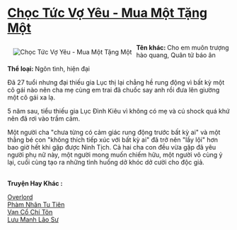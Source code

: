 <a href="https://utruyen.com/choc-tuc-vo-yeu-mua-mot-tang-mot/12608/" title="Chọc Tức Vợ Yêu - Mua Một Tặng Một"><h1>Chọc Tức Vợ Yêu - Mua Một Tặng Một</h1></a><div style="display:table"><img align="right" style="float: left; padding: 10px;" src="https://utruyen.com/images/story/200x260/choc-tuc-vo-yeu-mua-mot-tang-mot.jpg" alt="Chọc Tức Vợ Yêu - Mua Một Tặng Một"><b>Tên khác: </b>Cho em muôn trượng hào quang, Quân tử báo ân<b><p></p>Thể loại: </b>Ngôn tình, hiện đại<p></p>Đã 27 tuổi nhưng đại thiếu gia Lục thị lại chẳng hề rung động vì bất kỳ một cô gái nào nên cha mẹ cùng em trai đã chuốc say anh rồi đưa lên giường một cô gái xa lạ.<p></p>5 năm sau, tiểu thiếu gia Lục Đình Kiêu vì không có mẹ và cú shock quá khứ nên đã rơi vào trầm cảm.<p></p>Một người cha "chưa từng có cảm giác rung động trước bất kỳ ai" và một thằng bé con "không thích tiếp xúc với bất kỳ ai" đã trở nên "lầy lội" hơn bao giờ hết khi gặp được Ninh Tịch. Cả hai cha con đều vừa gặp đã yêu người phụ nữ này, một người mong muốn chiếm hữu, một người vô cùng ỷ lại, cuối cùng tạo ra những tình huống dở khóc dở cười cho độc giả.</div><p><br><b>Truyện Hay Khác :</b></p><a href="https://utruyen.com/overlord/9028/" alt="Overlord">Overlord</a><br/><a href="https://truyenhot2020.wordpress.com/2019/12/11/pham-nhan-tu-tien/" alt="Phàm Nhân Tu Tiên">Phàm Nhân Tu Tiên</a><br/><a href="https://github.com/quanluxury/truyenhot/tree/master/truyenhay/9726/" alt="Vạn Cổ Chí Tôn">Vạn Cổ Chí Tôn</a><br/><a href="https://github.com/quanluxury/truyenhot/tree/master/truyenhay/525/" alt="Lưu Manh Lão Sư">Lưu Manh Lão Sư</a><br/>